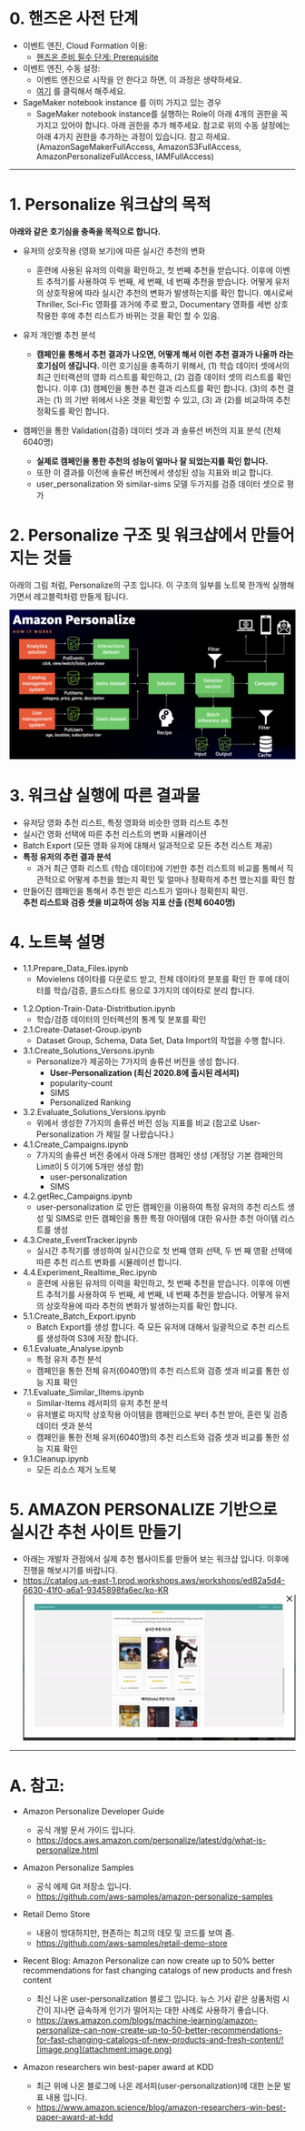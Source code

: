# 0. 핸즈온 사전 단계

- 이벤트 엔진, Cloud Formation 이용: 
    - [핸즈온 준비 필수 단게: Prerequisite](0.0.Prerequisite/CF-Prerequisite.md)
- 이벤트 엔진, 수동 설정: 
    - 이벤트 엔진으로 시작을 안 한다고 하면, 이 과정은 생략하세요.
    - [여기](0.0.Prerequisite/Prerequisite.md) 를 클릭해서 해주세요.
- SageMaker notebook instance 를 이미 가지고 있는 경우
    - SageMaker notebook instance를 실행하는 Role이 아래 4개의 권한을 꼭 가지고 있어야 합니다. 아래 권한을 추가 해주세요. 참고로 위의 수동 설정에는 아래 4가지 권한을 추가하는 과정이 있습니다. 참고 하세요. (AmazonSageMakerFullAccess, AmazonS3FullAccess, AmazonPersonalizeFullAccess, IAMFullAccess)
    
---

# 1. Personalize 워크샵의 목적
**아래와 같은 호기심을 충족을 목적으로 합니다.**

- 유저의 상호작용 (영화 보기)에 따른 실시간 추천의 변화
    - 훈련에 사용된 유저의 이력을 확인하고, 첫 번째 추천을 받습니다. 이후에 이벤트 추적기를 사용하여 두 번째, 세 번째, 네 번째 추천을 받습니다. 어떻게 유저의 상호작용에 따라 실시간 추천의 변화가 발생하는지를 확인 합니다. 예시로써 Thriller, Sci-Fic 영화를 과거에 주로 봤고, Documentary 영화를 세번 상호 작용한 후에 추천 리스트가 바뀌는 것을 확인 할 수 있음.


- 유저 개인별 추천 분석
    - **캠페인을 통해서 추천 결과가 나오면, 어떻게 해서 이런 추천 결과가 나올까 라는 호기심이 생깁니다.** 이런 호기심을 충족하기 위해서, (1) 학습 데이터 셋에서의 최근 인터랙션의 영화 리스트를 확인하고, (2) 검증 데이터 셋의 리스트를 확인 합니다. 이후 (3) 캠페인을 통한 추천 결과 리스트를 확인 합니다. (3)의 추천 결과는 (1) 의 기반 위에서 나온 겻을 확인할 수 있고, (3) 과 (2)를 비교하여 추천 정확도를 확인 합니다.


- 캠페인을 통한 Validation(검증) 데이터 셋과 과 솔류션 버전의 지표 분석 (전체 6040명) 
    - **실제로 캠페인을 통한 추천의 성능이 얼마나 잘 되었는지를 확인 합니다.**
    - 또한 이 결과를 이전에 솔류션 버전에서 생성된 성능 지표와 비교 합니다.
    - user_personalization 와 similar-sims 모델 두가지를 검증 데이터 셋으로 평가

    
# 2. Personalize 구조 및 워크샵에서 만들어지는 것들 
아래의 그림 처럼, Personalize의 구조 입니다. 이 구조의 일부를 노트북 한개씩 실행해 가면서 레고블럭처럼 만들게 됩니다.

![Fig.2.1.dataset-group-structure](movielens_getting_started/static/imgs/Fig.2.1.dataset-group-structure.png)

# 3. 워크샵 실행에 따른 결과물
- 유저당 영화 추천 리스트, 특정 영화와 비슷한 영화 리스트 추천
- 실시간 영화 선택에 따른 추천 리스트의 변화 시뮬레이션
- Batch Export (모든 영화 유저에 대해서 일과적으로 모든 추천 리스트 제공)
- **특정 유저의 추런 결과 분석**
    - 과거 최근 영화 리스트 (학습 데이터)에 기반한 추천 리스트의 비교를 통해서 직관적으로 어떻게 추천을 했는지 확인 및 얼마나 정확하게 추천 했는지를 확인 함
- 만들어진 캠패인을 통해서 추천 받은 리스트가 얼마나 정확한지 확인. <br>**추천 리스트와 검증 셋을 비교하여 성능 지표 산출 (전체 6040명)**



# 4. 노트북 설명
* 1.1.Prepare_Data_Files.ipynb
    - Movielens 데이타를 다운로드 받고, 전체 데이타의 분포를 확인 한 후에 데이터를 학습/검증, 콜드스타트 용으로 3가지의 데이타로 분리 합니다.
- 1.2.Option-Train-Data-Distritbution.ipynb
    - 학습/검증 데이터의 인터렉션의 통계 및 분포를 확인
- 2.1.Create-Dataset-Group.ipynb    
    - Dataset Group, Schema, Data Set, Data Import의 작업을 수행 합니다.
- 3.1.Create_Solutions_Versons.ipynb
    - Personalize가 제공하는 7가지의 솔류션 버전을 생성 합니다.
        - **User-Personalization (최신 2020.8에 출시된 레서피)**
        - popularity-count 
        - SIMS
        - Personalized Ranking
- 3.2.Evaluate_Solutions_Versions.ipynb        
    - 위에서 생성한 7가지의 솔류션 버전 성능 지표를 비교 (참고로 User-Personalization 가 제일 잘 나왔습니다.)
- 4.1.Create_Campaigns.ipynb    
    - 7가지의 솔류션 버전 중에서 아래 5개만 캠페인 생성 (계정당 기본 캠페인의 Limit이 5 이기에 5개만 생성 함)
        - user-personalization
        - SIMS
- 4.2.getRec_Campaigns.ipynb        
    - user-personalization 로 만든 캠페인을 이용하여 특정 유저의 추천 리스트 생성 및 SIMS로 만든 캠페인을 통한 특정 아이템에 대한 유사한 추천 아이템 리스트를 생성
- 4.3.Create_EventTracker.ipynb    
    - 실시간 추적기를 생성하여 실시간으로 첫 번째 영화 선택, 두 번 째 영황 선택에 따른 추천 리스트 변화를 시뮬레이션 합니다.
- 4.4.Experiment_Realtime_Rec.ipynb
    - 훈련에 사용된 유저의 이력을 확인하고, 첫 번째 추천을 받습니다. 이후에 이벤트 추적기를 사용하여 두 번째, 세 번째, 네 번째 추천을 받습니다. 어떻게 유저의 상호작용에 따라 추천의 변화가 발생하는지를 확인 합니다.
- 5.1.Create_Batch_Export.ipynb    
    - Batch Export를 생성 합니다. 즉 모든 유저에 대해서 일괄적으로 추천 리스트를 생성하여 S3에 저장 합니다.
- 6.1.Evaluate_Analyse.ipynb
    - 특정 유저 추천 분석
    - 캠페인을 통한 전체 유저(6040명)의 추천 리스트와 검증 셋과 비교를 통한 성능 지표 확인
- 7.1.Evaluate_Similar_IItems.ipynb
    - Similar-Items 레서피의 유저 추천 분석
    - 유저별로 마지막 상호작용 아이템을 캠페인으로 부터 추천 받아, 훈련 및 검증 데이터 셋과 분석
    - 캠페인을 통한 전체 유저(6040명)의 추천 리스트와 검증 셋과 비교를 통한 성능 지표 확인
- 9.1.Cleanup.ipynb
    - 모든 리소스 제거 노트북
    

# 5. AMAZON PERSONALIZE 기반으로 실시간 추천 사이트 만들기
- 아래는 개발자 관점에서 실제 추천 웹사이트를 만들어 보는 워크샵 입니다. 이후에 진행을 해보시기를 바랍니다.
- https://catalog.us-east-1.prod.workshops.aws/workshops/ed82a5d4-6630-41f0-a6a1-9345898fa6ec/ko-KR
![personalize_app.png](img/personalize_app.png)

---
# A. 참고:
- Amazon Personalize Developer Guide
    - 공식 개발 문서 가이드 입니다.
    - https://docs.aws.amazon.com/personalize/latest/dg/what-is-personalize.html


- Amazon Personalize Samples
    - 공식 에제 Git 저장소 입니다.
    - https://github.com/aws-samples/amazon-personalize-samples


- Retail Demo Store
    - 내용이 방대하지만, 현존하는 최고의 데모 및 코드를 보여 줌. 
    - https://github.com/aws-samples/retail-demo-store


- Recent Blog: Amazon Personalize can now create up to 50% better recommendations for fast changing catalogs of new products and fresh content    
    - 최신 나온 user-personalization 블로그 입니다. 뉴스 기사 같은 상품처럼 시간이 지나면 급속하게 인기가 떨어지는 대한 사례로 사용하기 좋습니다.
    - https://aws.amazon.com/blogs/machine-learning/amazon-personalize-can-now-create-up-to-50-better-recommendations-for-fast-changing-catalogs-of-new-products-and-fresh-content/![image.png](attachment:image.png)
    
    
- Amazon researchers win best-paper award at KDD
    - 최근 위에 나온 블로그에 나온 레서피(user-personalization)에 대한 논문 발표 내용 입니다.
    - https://www.amazon.science/blog/amazon-researchers-win-best-paper-award-at-kdd